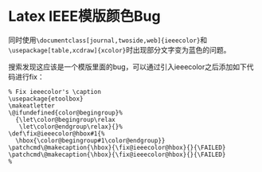 # Latex IEEE模版颜色Bug

同时使用`\documentclass[journal,twoside,web]{ieeecolor}`和`\usepackage[table,xcdraw]{xcolor}`时出现部分文字变为蓝色的问题。

搜索发现这应该是一个模版里面的bug，可以通过引入ieeecolor之后添加如下代码进行fix：

```
% Fix ieeecolor's \caption
\usepackage{etoolbox}
\makeatletter
\@ifundefined{color@begingroup}%
  {\let\color@begingroup\relax
   \let\color@endgroup\relax}{}%
\def\fix@ieeecolor@hbox#1{%
  \hbox{\color@begingroup#1\color@endgroup}}
\patchcmd\@makecaption{\hbox}{\fix@ieeecolor@hbox}{}{\FAILED}
\patchcmd\@makecaption{\hbox}{\fix@ieeecolor@hbox}{}{\FAILED}
%
```
